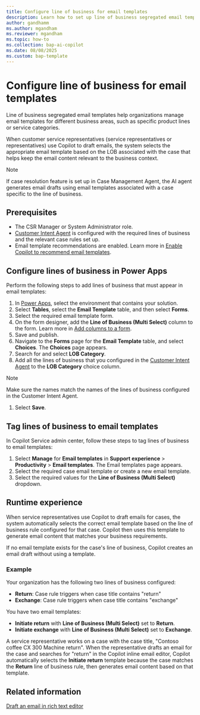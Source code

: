 ```yaml
---
title: Configure line of business for email templates
description: Learn how to set up line of business segregated email templates for Copilot recommendations.
author: gandhamm
ms.author: mgandham
ms.reviewer: mgandham
ms.topic: how-to 
ms.collection: bap-ai-copilot
ms.date: 08/08/2025
ms.custom: bap-template
---
```


# Configure line of business for email templates

Line of business segregated email templates help organizations manage email templates for different business areas, such as specific product lines or service categories.

When customer service representatives (service representatives or representatives) use Copilot to draft emails, the system selects the appropriate email template based on the LOB associated with the case that helps keep the email content relevant to the business context.

  > [!NOTE]
  > If case resolution feature is set up in Case Management Agent, the AI agent generates email drafts using email templates associated with a case specific to the line of business.

## Prerequisites

- The CSR Manager or System Administrator role.
- [Customer Intent Agent](/dynamics365/contact-center/administer/manage-customer-intent-agent) is configured with the required lines of business and the relevant case rules set up.
- Email template recommendations are enabled. Learn more in [Enable Copilot to recommend email templates](/dynamics365/contact-center/administer/copilot-email-enable).

## Configure lines of business in Power Apps

Perform the following steps to add lines of business that must appear in email templates:

1. In [Power Apps](https://make.powerapps.com/), select the environment that contains your solution.
1. Select **Tables**, select the **Email Template** table, and then select **Forms**.
1. Select the required email template form.
1. On the form designer, add the **Line of Business (Multi Select)** column to the form. Learn more in [Add columns to a form](/power-apps/maker/model-driven-apps/add-move-or-delete-fields-on-form#add-columns-to-a-form).
1. Save and publish.
1. Navigate to the **Forms** page for the **Email Template** table, and select **Choices**. The **Choices** page appears.
1. Search for and select **LOB Category**.
1. Add all the lines of business that you configured in the [Customer Intent Agent](/dynamics365/contact-center/administer/manage-customer-intent-agent) to the **LOB Category** choice column. 
  > [!NOTE]
  > Make sure the names match the names of the lines of business configured in the Customer Intent Agent.
1. Select **Save**.


## Tag lines of business to email templates

In Copilot Service admin center, follow these steps to tag lines of business to email templates:

1. Select **Manage** for **Email templates** in **Support experience** > **Productivity** > **Email templates**. The Email templates page appears.
1. Select the required case email template or create a new email template.
1. Select the required values for the **Line of Business (Multi Select)** dropdown.

## Runtime experience

When service representatives use Copilot to draft emails for cases, the system automatically selects the correct email template based on the line of business rule configured for that case. Copilot then uses this template to generate email content that matches your business requirements.

If no email template exists for the case's line of business, Copilot creates an email draft without using a template.

### Example

Your organization has the following two lines of business configured:

- **Return**: Case rule triggers when case title contains "return"
- **Exchange**: Case rule triggers when case title contains "exchange"

You have two email templates:

- **Initiate return** with **Line of Business (Multi Select)** set to **Return**.
- **Initiate exchange** with **Line of Business (Multi Select)** set to **Exchange**.

A service representative works on a case with the case title, "Contoso coffee CX 300 Machine return". When the representative drafts an email for the case and searches for "return" in the Copilot inline email editor, Copilot automatically selects the **Initiate return** template because the case matches the **Return** line of business rule, then generates email content based on that template.

## Related information

[Draft an email in rich text editor](/dynamics365/contact-center/use/use-copilot-email#use-copilot-to-draft-an-email)